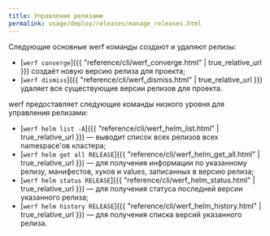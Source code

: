 ```yaml
---
title: Управление релизами
permalink: usage/deploy/releases/manage_releases.html
---
```


Следующие основные werf команды создают и удаляют релизы:

 - [`werf converge`]({{ "reference/cli/werf_converge.html" | true_relative_url }}) создаёт новую версию релиза для проекта;
 - [`werf dismiss`]({{ "reference/cli/werf_dismiss.html" | true_relative_url }}) удаляет все существующие версии релизов для проекта.

werf предоставляет следующие команды низкого уровня для управления релизами:

 - [`werf helm list -A`]({{ "reference/cli/werf_helm_list.html" | true_relative_url }}) — выводит список всех релизов всех namespace'ов кластера;
 - [`werf helm get all RELEASE`]({{ "reference/cli/werf_helm_get_all.html" | true_relative_url }}) — для получения информации по указанному релизу, манифестов, хуков и values, записанных в версию релиза;
 - [`werf helm status RELEASE`]({{ "reference/cli/werf_helm_status.html" | true_relative_url }}) — для получения статуса последней версии указанного релиза;
 - [`werf helm history RELEASE`]({{ "reference/cli/werf_helm_history.html" | true_relative_url }}) — для получения списка версий указанного релиза.
